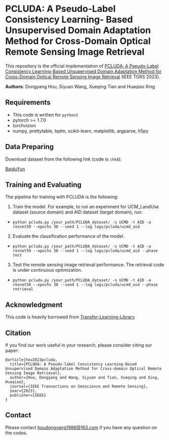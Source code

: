 # PCLUDA: A Pseudo-Label Consistency Learning- Based Unsupervised Domain Adaptation Method for Cross-Domain Optical Remote Sensing Image Retrieval
This repository is the official implementation of [PCLUDA: A Pseudo-Label Consistency Learning-Based Unsupervised Domain Adaptation Method for Cross-Domain Optical Remote Sensing Image Retrieval](https://ieeexplore.ieee.org/document/10003219) (IEEE TGRS 2023).


<b>Authors</b>: Dongyang Hou, Siyuan Wang, Xueqing Tian and Huaqiao Xing


## Requirements
- This code is written for `python3`
- pytorch >= 1.7.0
- torchvision
- numpy, prettytable, tqdm, scikit-learn, matplotlib, argparse, h5py


## Data Preparing
Download dataset from the following link (code is `chk8`):

[BaiduYun](https://pan.baidu.com/s/1YbsJZQEFaLyl3HRE3uBsbQ)

## Training and Evaluating
The pipeline for training with PCLUDA is the following:

1. Train the model. For example, to run an experiment for UCM_LandUse dataset (source domain) and AID dataset (target domain),  run:

- `python pcluda.py /your_path/PCLUDA_dataset/ -s UCMD -t AID -a resnet50 --epochs 30 --seed 1 --log logs/pcluda/ucmd_aid`

2. Evaluate the classification performance of the model. 

-  `python pcluda.py /your_path/PCLUDA_dataset/ -s UCMD -t AID -a resnet50 --epochs 30 --seed 1 --log logs/pcluda/ucmd_aid --phase test`

3. Test the remote sensing image retrieval performance. The retrieval code is under continuous optimization.

- `python pcluda.py /your_path/PCLUDA_dataset/ -s UCMD -t AID -a resnet50 --epochs 30 --seed 1 --log logs/pcluda/ucmd_aid --phase retrieval`


## Acknowledgment
This code is heavily borrowed from [Transfer-Learning-Library](https://github.com/thuml/Transfer-Learning-Library)

## Citation
If you find our work useful in your research, please consider citing our paper:

```
@article{hou2023pcluda,
  title={PCLUDA: A Pseudo-label Consistency Learning-Based Unsupervised Domain Adaptation Method for Cross-domain Optical Remote Sensing Image Retrieval},
  author={Hou, Dongyang and Wang, Siyuan and Tian, Xueqing and Xing, Huaqiao},
  journal={IEEE Transactions on Geoscience and Remote Sensing},
  year={2023},
  publisher={IEEE}
}
```
## Contact
Please contact houdongyang1986@163.com if you have any question on the codes.
